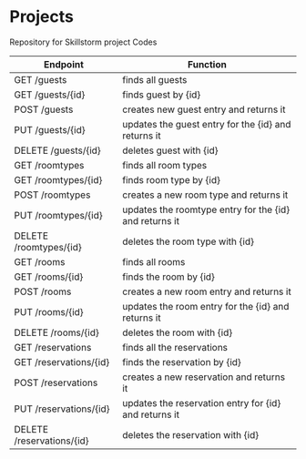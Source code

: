 # Projects
Repository for Skillstorm project Codes

| Endpoint | Function |
|----------|----------|
| GET /guests |	finds all guests |
| GET /guests/{id} | finds guest by {id} |
| POST /guests	| creates new guest entry and returns it |
| PUT /guests/{id} |	updates the guest entry for the {id} and returns it |
| DELETE /guests/{id} |	deletes guest with {id} |
| GET /roomtypes |	finds all room types |
| GET /roomtypes/{id} |	finds room type by {id} |
| POST /roomtypes |	creates a new room type and returns it |
| PUT /roomtypes/{id} |	updates the roomtype entry for the {id} and returns it |
| DELETE /roomtypes/{id}	| deletes the room type with {id} |
| GET /rooms |	finds all rooms|
| GET /rooms/{id} |	finds the room by {id} |
| POST /rooms |	creates a new room entry and returns it |
| PUT /rooms/{id} |	updates the room entry for the {id} and returns it |
| DELETE /rooms/{id} |	deletes the room with {id} |
| GET /reservations |	finds all the reservations |
| GET /reservations/{id} |	finds the reservation by {id} |
| POST /reservations |	creates a new reservation and returns it |
| PUT /reservations/{id} | updates the reservation entry for {id} and returns it |
| DELETE /reservations/{id} |	deletes the reservation with {id} |
